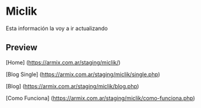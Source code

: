# Miclik

Esta información la voy a ir actualizando

## Preview

[Home] (https://armix.com.ar/staging/miclik/)

[Blog Single] (https://armix.com.ar/staging/miclik/single.php)

[Blog] (https://armix.com.ar/staging/miclik/blog.php)

[Como Funciona] (https://armix.com.ar/staging/miclik/como-funciona.php)
